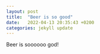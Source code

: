 ```yaml
---
layout: post
title:  "Beer is so good"
date:   2022-04-13 20:35:43 +0200
categories: jekyll update
---
```

Beer is soooooo god!
